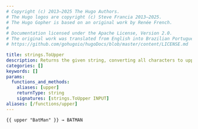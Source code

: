 ```yaml
---
# Copyright (c) 2013–2025 The Hugo Authors.
# The Hugo logos are copyright (c) Steve Francia 2013–2025.
# The Hugo Gopher is based on an original work by Renée French.
#
# Documentation licensed under the Apache License, Version 2.0.
# The original work was translated from English into Brazilian Portuguese.
# https://github.com/gohugoio/hugoDocs/blob/master/content/LICENSE.md

title: strings.ToUpper
description: Returns the given string, converting all characters to uppercase.
categories: []
keywords: []
params:
  functions_and_methods:
    aliases: [upper]
    returnType: string
    signatures: [strings.ToUpper INPUT]
aliases: [/functions/upper]
---
```


```go-html-template
{{ upper "BatMan" }} → BATMAN
```
